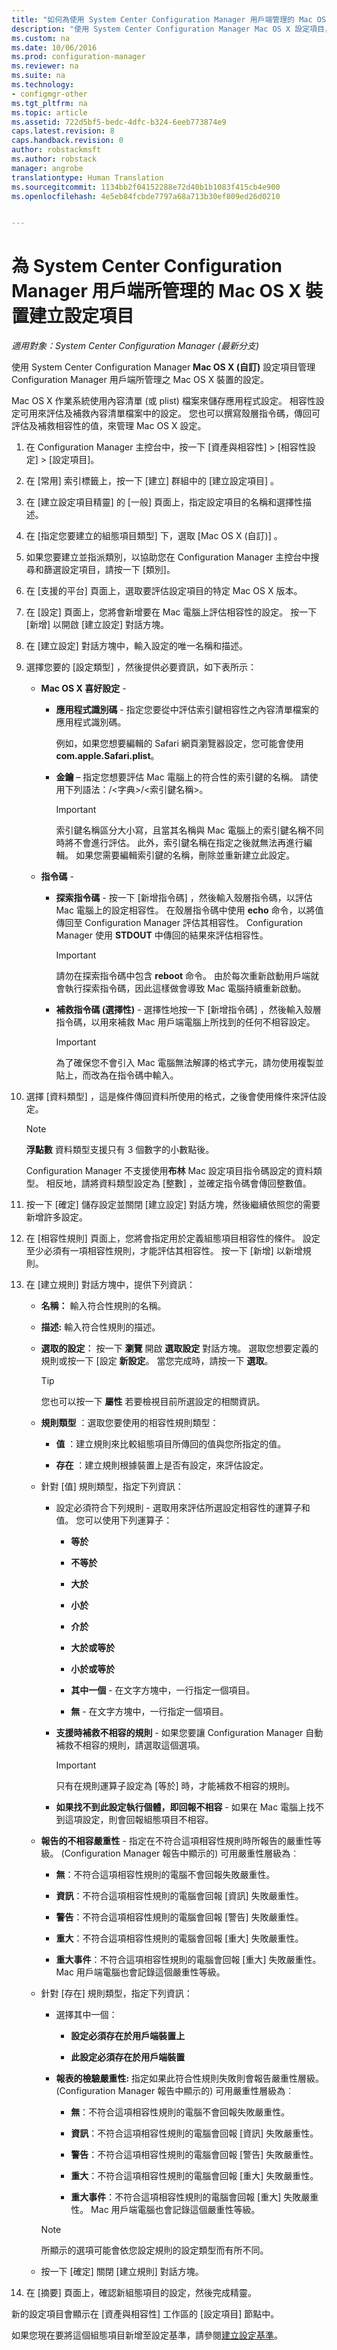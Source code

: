 ```yaml
---
title: "如何為使用 System Center Configuration Manager 用戶端管理的 Mac OS X 裝置建立設定項目 | System Center Configuration Manager"
description: "使用 System Center Configuration Manager Mac OS X 設定項目，管理 Mac OS X 裝置的設定。"
ms.custom: na
ms.date: 10/06/2016
ms.prod: configuration-manager
ms.reviewer: na
ms.suite: na
ms.technology:
- configmgr-other
ms.tgt_pltfrm: na
ms.topic: article
ms.assetid: 722d5bf5-bedc-4dfc-b324-6eeb773874e9
caps.latest.revision: 8
caps.handback.revision: 0
author: robstackmsft
ms.author: robstack
manager: angrobe
translationtype: Human Translation
ms.sourcegitcommit: 1134bb2f04152288e72d40b1b1083f415cb4e900
ms.openlocfilehash: 4e5eb84fcbde7797a68a713b30ef809ed26d0210


---
```

# <a name="create-configuration-items-for-mac-os-x-devices-managed-with-the-system-center-configuration-manager-client"></a>為 System Center Configuration Manager 用戶端所管理的 Mac OS X 裝置建立設定項目

*適用對象：System Center Configuration Manager (最新分支)*

使用 System Center Configuration Manager **Mac OS X (自訂)** 設定項目管理 Configuration Manager 用戶端所管理之 Mac OS X 裝置的設定。  

 Mac OS X 作業系統使用內容清單 (或 plist) 檔案來儲存應用程式設定。 相容性設定可用來評估及補救內容清單檔案中的設定。 您也可以撰寫殼層指令碼，傳回可評估及補救相容性的值，來管理 Mac OS X 設定。  

1.  在 Configuration Manager 主控台中，按一下 [資產與相容性] > [相容性設定] > [設定項目]。  

3.  在 [常用]  索引標籤上，按一下 [建立]  群組中的 [建立設定項目] 。  

4.  在 [建立設定項目精靈]  的 [一般] 頁面上，指定設定項目的名稱和選擇性描述。  

5.  在 [指定您要建立的組態項目類型] 下，選取 [Mac OS X (自訂)] 。  

6.  如果您要建立並指派類別，以協助您在 Configuration Manager 主控台中搜尋和篩選設定項目，請按一下 [類別]。  

7.  在 [支援的平台] 頁面上，選取要評估設定項目的特定 Mac OS X 版本。  

8.  在 [設定] 頁面上，您將會新增要在 Mac 電腦上評估相容性的設定。 按一下 [新增]  以開啟 [建立設定]  對話方塊。  

9. 在 [建立設定]  對話方塊中，輸入設定的唯一名稱和描述。  

10. 選擇您要的 [設定類型]  ，然後提供必要資訊，如下表所示：  

    -   **Mac OS X 喜好設定** -  

        -   **應用程式識別碼** - 指定您要從中評估索引鍵相容性之內容清單檔案的應用程式識別碼。  

             例如，如果您想要編輯的 Safari 網頁瀏覽器設定，您可能會使用 **com.apple.Safari.plist**。  

        -   **金鑰** – 指定您想要評估 Mac 電腦上的符合性的索引鍵的名稱。 請使用下列語法：/<字典\>/<索引鍵名稱\>。  

            > [!IMPORTANT]  
            >  索引鍵名稱區分大小寫，且當其名稱與 Mac 電腦上的索引鍵名稱不同時將不會進行評估。 此外，索引鍵名稱在指定之後就無法再進行編輯。 如果您需要編輯索引鍵的名稱，刪除並重新建立此設定。  

    -   **指令碼** -  

        -   **探索指令碼** - 按一下 [新增指令碼] ，然後輸入殼層指令碼，以評估 Mac 電腦上的設定相容性。 在殼層指令碼中使用 **echo** 命令，以將值傳回至 Configuration Manager 評估其相容性。 Configuration Manager 使用 **STDOUT** 中傳回的結果來評估相容性。  

            > [!IMPORTANT]  
            >  請勿在探索指令碼中包含 **reboot** 命令。 由於每次重新啟動用戶端就會執行探索指令碼，因此這樣做會導致 Mac 電腦持續重新啟動。  

        -   **補救指令碼 (選擇性)** - 選擇性地按一下 [新增指令碼]  ，然後輸入殼層指令碼，以用來補救 Mac 用戶端電腦上所找到的任何不相容設定。  

            > [!IMPORTANT]  
            >  為了確保您不會引入 Mac 電腦無法解譯的格式字元，請勿使用複製並貼上，而改為在指令碼中輸入。  

11. 選擇 [資料類型]  ，這是條件傳回資料所使用的格式，之後會使用條件來評估設定。  

    > [!NOTE]  
    >  **浮點數** 資料類型支援只有 3 個數字的小數點後。  
    >   
    >  Configuration Manager 不支援使用**布林** Mac 設定項目指令碼設定的資料類型。 相反地，請將資料類型設定為 [整數]  ，並確定指令碼會傳回整數值。  

12. 按一下 [確定]  儲存設定並關閉 [建立設定]  對話方塊，然後繼續依照您的需要新增許多設定。  

13. 在 [相容性規則] 頁面上，您將會指定用於定義組態項目相容性的條件。 設定至少必須有一項相容性規則，才能評估其相容性。 按一下 [新增]  以新增規則。  

14. 在 [建立規則]  對話方塊中，提供下列資訊：  

    -   **名稱：** 輸入符合性規則的名稱。  

    -   **描述:** 輸入符合性規則的描述。  

    -   **選取的設定︰** 按一下 **瀏覽** 開啟 **選取設定** 對話方塊。 選取您想要定義的規則或按一下 [設定 **新設定**。 當您完成時，請按一下 **選取**。  

        > [!TIP]  
        >  您也可以按一下 **屬性** 若要檢視目前所選設定的相關資訊。  

    -   **規則類型** ：選取您要使用的相容性規則類型：  

        -   **值** ：建立規則來比較組態項目所傳回的值與您所指定的值。  

        -   **存在** ：建立規則根據裝置上是否有設定，來評估設定。  

    -   針對 [值] 規則類型，指定下列資訊：  

        -   設定必須符合下列規則 - 選取用來評估所選設定相容性的運算子和值。 您可以使用下列運算子：  

            -   **等於**  

            -   **不等於**  

            -   **大於**  

            -   **小於**  

            -   **介於**  

            -   **大於或等於**  

            -   **小於或等於**  

            -   **其中一個** - 在文字方塊中，一行指定一個項目。  

            -   **無** - 在文字方塊中，一行指定一個項目。  

        -   **支援時補救不相容的規則** - 如果您要讓 Configuration Manager 自動補救不相容的規則，請選取這個選項。  

            > [!IMPORTANT]  
            >  只有在規則運算子設定為 [等於] 時，才能補救不相容的規則。  

        -   **如果找不到此設定執行個體，即回報不相容** - 如果在 Mac 電腦上找不到這項設定，則會回報組態項目不相容。  

    -   **報告的不相容嚴重性** - 指定在不符合這項相容性規則時所報告的嚴重性等級。 (Configuration Manager 報告中顯示的) 可用嚴重性層級為︰  

        -   **無**：不符合這項相容性規則的電腦不會回報失敗嚴重性。  

        -   **資訊**：不符合這項相容性規則的電腦會回報 [資訊] 失敗嚴重性。  

        -   **警告**：不符合這項相容性規則的電腦會回報 [警告] 失敗嚴重性。  

        -   **重大**：不符合這項相容性規則的電腦會回報 [重大] 失敗嚴重性。  

        -   **重大事件**：不符合這項相容性規則的電腦會回報 [重大] 失敗嚴重性。 Mac 用戶端電腦也會記錄這個嚴重性等級。  

    -   針對 [存在] 規則類型，指定下列資訊：  

        -   選擇其中一個：  

            -   **設定必須存在於用戶端裝置上**  

            -   **此設定必須存在於用戶端裝置**  

        -   **報表的檢驗嚴重性:** 指定如果此符合性規則失敗則會報告嚴重性層級。 (Configuration Manager 報告中顯示的) 可用嚴重性層級為︰  

            -   **無**：不符合這項相容性規則的電腦不會回報失敗嚴重性。  

            -   **資訊**：不符合這項相容性規則的電腦會回報 [資訊] 失敗嚴重性。  

            -   **警告**：不符合這項相容性規則的電腦會回報 [警告] 失敗嚴重性。  

            -   **重大**：不符合這項相容性規則的電腦會回報 [重大] 失敗嚴重性。  

            -   **重大事件**：不符合這項相容性規則的電腦會回報 [重大] 失敗嚴重性。 Mac 用戶端電腦也會記錄這個嚴重性等級。  

        > [!NOTE]  
        >  所顯示的選項可能會依您設定規則的設定類型而有所不同。  

    -   按一下 [確定]  關閉 [建立規則]  對話方塊。  

15. 在 [摘要]  頁面上，確認新組態項目的設定，然後完成精靈。  

新的設定項目會顯示在 [資產與相容性]  工作區的 [設定項目]  節點中。  

如果您現在要將這個組態項目新增至設定基準，請參閱[建立設定基準](../../compliance/deploy-use/create-configuration-baselines.md)。  



<!--HONumber=Nov16_HO1-->


